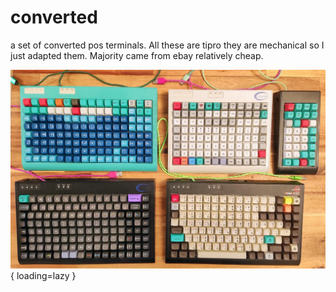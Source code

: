 # converted

a set of converted pos terminals. All these are tipro they are mechanical so I just adapted them.
Majority came from ebay relatively cheap.

![converted pos](../pics/converted-all.webp){ loading=lazy }
